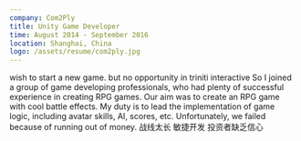 ```yaml
---
company: Com2Ply
title: Unity Game Developer
time: August 2014 - September 2016
location: Shanghai, China
logo: /assets/resume/com2ply.jpg
---
```


wish to start a new game. but no opportunity in triniti interactive
So I joined a group of game developing professionals, who had plenty of successful experience in creating RPG games. 
Our aim was to create an RPG game with cool battle effects. 
My duty is to lead the implementation of game logic, including avatar skills, AI, scores, etc.
Unfortunately, we failed because of running out of money. 
战线太长 敏捷开发 投资者缺乏信心
